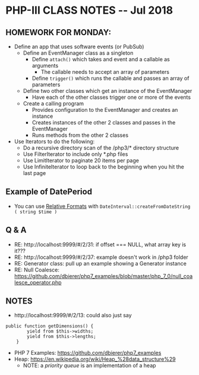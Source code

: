# PHP-III CLASS NOTES -- Jul 2018

## HOMEWORK FOR MONDAY:
* Define an app that uses software events (or PubSub)
    * Define an EventManager class as a singleton
        * Define `attach()` which takes and event and a callable as arguments
            * The callable needs to accept an array of parameters
        * Define `trigger()` which runs the callable and passes an array of parameters
    * Define two other classes which get an instance of the EventManager
        * Have each of the other classes trigger one or more of the events
    * Create a calling program
        * Provides configuration to the EventManager and creates an instance
        * Creates instances of the other 2 classes and passes in the EventManager
        * Runs methods from the other 2 classes
* Use Iterators to do the following:
    * Do a recursive directory scan of the /php3/* directory structure
    * Use FilterIterator to include only *.php files
    * Use LimitIterator to paginate 20 items per page
    * Use InfiniteIterator to loop back to the beginning when you hit the last page


## Example of DatePeriod
* You can use [Relative Formats](http://php.net/manual/en/datetime.formats.relative.php)
  with `DateInterval::createFromDateString ( string $time )`

## Q & A
* RE: http://localhost:9999/#/2/31: if offset === NULL, what array key is it???
* RE: http://localhost:9999/#/2/37: example doesn't work in /php3 folder
* RE: Generator class: pull up an example showing a Generator instance
* RE: Null Coalesce: https://github.com/dbierer/php7_examples/blob/master/php_7_0/null_coalesce_operator.php

## NOTES
* http://localhost:9999/#/2/13: could also just say
```
public function getDimensions() {
        yield from $this->widths;
        yield from $this->lengths;
    }
```
* PHP 7 Examples: https://github.com/dbierer/php7_examples
* Heap: https://en.wikipedia.org/wiki/Heap_%28data_structure%29
  * NOTE: a _priority queue_ is an implementation of a heap

